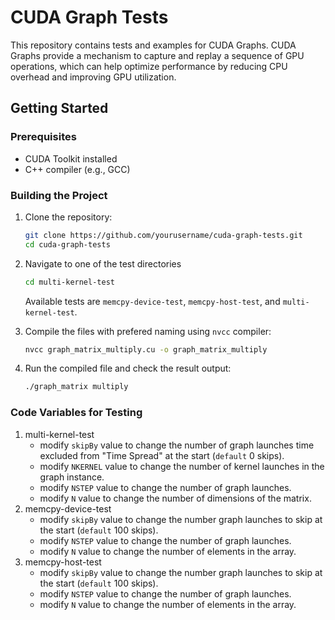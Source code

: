 # CUDA Graph Tests

This repository contains tests and examples for CUDA Graphs. CUDA Graphs provide a mechanism to capture and replay a sequence of GPU operations, which can help optimize performance by reducing CPU overhead and improving GPU utilization.

<!-- ## Directory Structure

- `src/`: Contains the source code for the CUDA Graph tests.
- `include/`: Header files used in the tests.
- `data/`: Sample data files used for testing.
- `scripts/`: Utility scripts for setting up and running tests.
- `docs/`: Documentation related to the CUDA Graph tests. -->

## Getting Started

### Prerequisites

- CUDA Toolkit installed
- C++ compiler (e.g., GCC)
<!-- - CMake for building the project -->

### Building the Project

1. Clone the repository:
    ```sh
    git clone https://github.com/yourusername/cuda-graph-tests.git
    cd cuda-graph-tests
    ```

2. Navigate to one of the test directories
    ```sh
    cd multi-kernel-test
    ```
    Available tests are `memcpy-device-test`, `memcpy-host-test`, and `multi-kernel-test`.

3. Compile the files with prefered naming using `nvcc` compiler:
    ```sh
    nvcc graph_matrix_multiply.cu -o graph_matrix_multiply
    ```

4. Run the compiled file and check the result output:
    ```sh
    ./graph_matrix multiply
    ```

### Code Variables for Testing

1. multi-kernel-test
    - modify `skipBy` value to change the number of graph launches time excluded from "Time Spread" at the start (`default` 0 skips).
    - modify `NKERNEL` value to change the number of kernel launches in the graph instance.
    - modify `NSTEP` value to change the number of graph launches.
    - modify `N` value to change the number of dimensions of the matrix.
2. memcpy-device-test
    - modify `skipBy` value to change the number graph launches to skip at the start (`default` 100 skips).
    - modify `NSTEP` value to change the number of graph launches.
    - modify `N` value to change the number of elements in the array.
3. memcpy-host-test
    - modify `skipBy` value to change the number graph launches to skip at the start (`default` 100 skips).
    - modify `NSTEP` value to change the number of graph launches.
    - modify `N` value to change the number of elements in the array.

<!-- 2. Create a build directory and navigate into it:
    ```sh
    mkdir build
    cd build
    ```

3. Run CMake to configure the project:
    ```sh
    cmake ..
    ```

4. Build the project:
    ```sh
    make
    ``` -->

<!-- ### Running Tests

After building the project, you can run the tests using the following command:
```sh
./run_tests
``` -->

<!-- ## Contributing

Contributions are welcome! Please fork the repository and submit a pull request with your changes. -->

<!-- ## License

This project is licensed under the MIT License. See the [LICENSE](LICENSE) file for details. -->

<!-- ## Contact

For any questions or issues, please open an issue on the GitHub repository or contact the maintainer at your.email@example.com. -->
